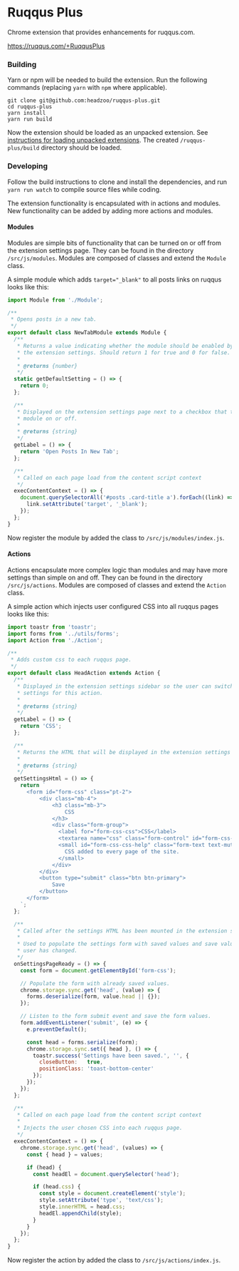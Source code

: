 Ruqqus Plus
===========
Chrome extension that provides enhancements for ruqqus.com.

https://ruqqus.com/+RuqqusPlus

### Building
Yarn or npm will be needed to build the extension. Run the following commands (replacing `yarn` with `npm` where applicable).

```
git clone git@github.com:headzoo/ruqqus-plus.git
cd ruqqus-plus
yarn install
yarn run build
```

Now the extension should be loaded as an unpacked extension. See [instructions for loading unpacked extensions](https://webkul.com/blog/how-to-install-the-unpacked-extension-in-chrome/). The created `/ruqqus-plus/build` directory should be loaded.

### Developing
Follow the build instructions to clone and install the dependencies, and run `yarn run watch` to compile source files while coding.

The extension functionality is encapsulated with in actions and modules. New functionality can be added by adding more actions and modules.

#### Modules
Modules are simple bits of functionality that can be turned on or off from the extension settings page. They can be found in the directory `/src/js/modules`. Modules are composed of classes and extend the `Module` class.

A simple module which adds `target="_blank"` to all posts links on ruqqus looks like this:

```js
import Module from './Module';

/**
 * Opens posts in a new tab.
 */
export default class NewTabModule extends Module {
  /**
   * Returns a value indicating whether the module should be enabled by default in
   * the extension settings. Should return 1 for true and 0 for false.
   *
   * @returns {number}
   */
  static getDefaultSetting = () => {
    return 0;
  };

  /**
   * Displayed on the extension settings page next to a checkbox that turns the
   * module on or off.
   *
   * @returns {string}
   */
  getLabel = () => {
    return 'Open Posts In New Tab';
  };

  /**
   * Called on each page load from the content script context
   */
  execContentContext = () => {
    document.querySelectorAll('#posts .card-title a').forEach((link) => {
      link.setAttribute('target', '_blank');
    });
  };
}
```

Now register the module by added the class to `/src/js/modules/index.js`.

#### Actions
Actions encapsulate more complex logic than modules and may have more settings than simple on and off. They can be found in the directory `/src/js/actions`. Modules are composed of classes and extend the `Action` class.

A simple action which injects user configured CSS into all ruqqus pages looks like this:

```js
import toastr from 'toastr';
import forms from '../utils/forms';
import Action from './Action';

/**
 * Adds custom css to each ruqqus page.
 */
export default class HeadAction extends Action {
  /**
   * Displayed in the extension settings sidebar so the user can switch to the
   * settings for this action.
   *
   * @returns {string}
   */
  getLabel = () => {
    return 'CSS';
  };

  /**
   * Returns the HTML that will be displayed in the extension settings
   *
   * @returns {string}
   */
  getSettingsHtml = () => {
    return `
      <form id="form-css" class="pt-2">
          <div class="mb-4">
              <h3 class="mb-3">
                  CSS
              </h3>
              <div class="form-group">
                <label for="form-css-css">CSS</label>
                <textarea name="css" class="form-control" id="form-css-css" rows="6"></textarea>
                <small id="form-css-css-help" class="form-text text-muted">
                  CSS added to every page of the site.
                </small>
              </div>
          </div>
          <button type="submit" class="btn btn-primary">
              Save
          </button>
      </form>
    `;
  };

  /**
   * Called after the settings HTML has been mounted in the extension settings
   *
   * Used to populate the settings form with saved values and save values the
   * user has changed.
   */
  onSettingsPageReady = () => {
    const form = document.getElementById('form-css');

    // Populate the form with already saved values.
    chrome.storage.sync.get('head', (value) => {
      forms.deserialize(form, value.head || {});
    });

    // Listen to the form submit event and save the form values.
    form.addEventListener('submit', (e) => {
      e.preventDefault();

      const head = forms.serialize(form);
      chrome.storage.sync.set({ head }, () => {
        toastr.success('Settings have been saved.', '', {
          closeButton:   true,
          positionClass: 'toast-bottom-center'
        });
      });
    });
  };

  /**
   * Called on each page load from the content script context
   *
   * Injects the user chosen CSS into each ruqqus page.
   */
  execContentContext = () => {
    chrome.storage.sync.get('head', (values) => {
      const { head } = values;

      if (head) {
        const headEl = document.querySelector('head');

        if (head.css) {
          const style = document.createElement('style');
          style.setAttribute('type', 'text/css');
          style.innerHTML = head.css;
          headEl.appendChild(style);
        }
      }
    });
  };
}
```

Now register the action by added the class to `/src/js/actions/index.js`.
